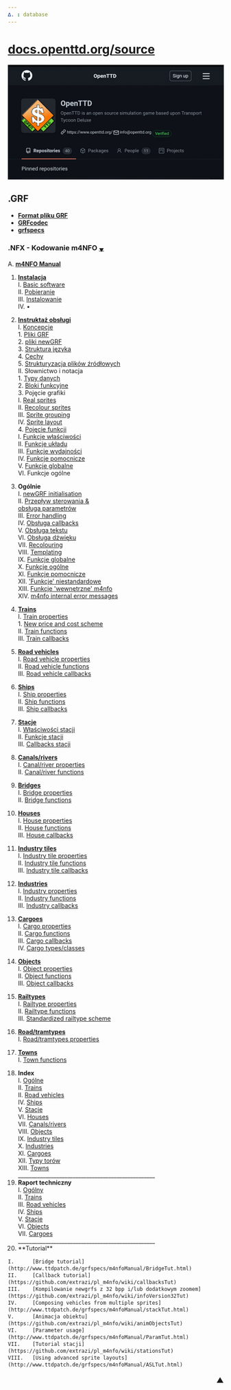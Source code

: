 ```yaml
---
∆. : database
--- 
```

# [docs.openttd.org/source](http://docs.openttd.org/source/index.html)
[![ottd](github-openttd.gif)](https://github.com/OpenTTD/OpenTTD/discussions)
## .GRF 
- **[Format pliku GRF ](https://github.com/extrazi/pl_m4nfo/wiki/formatGRF)**  
- **[GRFcodec](https://github.com/extrazi/pl_m4nfo/wiki/GRFcodec)**  
- **[grfspecs](http://www.ttdpatch.de/grfspecs/ )**

### .NFX - Kodowanie m4NFO <span title="przewinięcie na spód strony">[<small><sub>▼</sub></small>](index.md#spod)</span> 
A.		[**m4NFO Manual** ](https://github.com/extrazi/pl_m4nfo/wiki/m4NFOmanual)  
<!-- . . . . . . . . . . . . . . . . . . . . . . . . . . . . . . . . . . . -->
 1.	[**Instalacja**](https://github.com/extrazi/pl_m4nfo/wiki/installation)  
	I.		[Basic software](https://github.com/extrazi/pl_m4nfo/wiki/basic)  
	II.		[Pobieranie](https://github.com/extrazi/pl_m4nfo/wiki/download)  
	III.	[Instalowanie](https://github.com/extrazi/pl_m4nfo/wiki/instal)  
	IV.		•  
<!-- . . . . . . . . . . . . . . . . . instruktaż . . . . . . . . . . . . -->
 2.	[**Instruktaż obsługi**](https://github.com/extrazi/pl_m4nfo/wiki/instrukcja)  
	I.	[Koncepcje](https://github.com/extrazi/pl_m4nfo/wiki/basiConcepts )  
		1.	[Pliki GRF](https://github.com/extrazi/pl_m4nfo/wiki/basiConcepts#grf-files)  
		2.	[pliki newGRF](https://github.com/extrazi/pl_m4nfo/wiki/basiConcepts#newgrf-files)  
		3.	[Struktura języka](https://github.com/extrazi/pl_m4nfo/wiki/basiConcepts#m4nfo-language-structure)  
		4.	[Cechy](https://github.com/extrazi/pl_m4nfo/wiki/basiConcepts#features)   
		5.	[Strukturyzacja plików źródłowych](https://github.com/extrazi/pl_m4nfo/wiki/basiConcepts#structuring)   
	II.	Słownictwo i notacja  
		1.	[Typy danych](https://github.com/extrazi/pl_m4nfo/wiki/dataTypes)  
		2.	[Bloki funkcyjne](https://github.com/extrazi/pl_m4nfo/wiki/functionBlocks)  
		3.	Pojęcie grafiki  
			I.		[Real sprites](https://github.com/extrazi/pl_m4nfo/wiki/realSprites)  
			II.		[Recolour sprites](http://www.ttdpatch.de/grfspecs/m4nfoManual/RecolourSprites.html)  
			III.	[Sprite grouping](http://www.ttdpatch.de/grfspecs/m4nfoManual/SpriteGrouping.html)  
			IV.		[Sprite layout](http://www.ttdpatch.de/grfspecs/m4nfoManual/SpriteLayout.html)  
		4.	[Pojęcie funkcji](https://github.com/extrazi/pl_m4nfo/wiki/conceptFunctions)  
			I.		[Funkcje właściwości](https://github.com/extrazi/pl_m4nfo/wiki/conceptFunctions#propertyfunctions)  
			II.		[Funkcje układu](https://github.com/extrazi/pl_m4nfo/wiki/conceptFunctions#layoutfunctions)  
			III.	[Funkcje wydajności](https://github.com/extrazi/pl_m4nfo/wiki/conceptFunctions#performancefunctions)  
			IV.		[Funkcje pomocnicze](https://github.com/extrazi/pl_m4nfo/wiki/conceptFunctions#auxiliaryfunctions)  
			V.		[Funkcje globalne](https://github.com/extrazi/pl_m4nfo/wiki/conceptFunctions#globalfunctions)  
			VI.		Funkcje ogólne  
<!-- . . . . . . . . . . . . . . . . . Ogólne  . . . . . . . . . . . . . -->
 3.	**Ogólnie**  
	I.		[newGRF initialisation](https://github.com/extrazi/pl_m4nfo/wiki/initialisation)  
	II.		[<span title="Flow of control">Przepływ sterowania</span> & <br /> obsługa parametrów](https://github.com/extrazi/pl_m4nfo/wiki/flowOfControl)  
	III.	[Error handling](http://www.ttdpatch.de/grfspecs/m4nfoManual/ErrorHandling.html)  
	IV.		[Obsługa callbacks](https://github.com/extrazi/pl_m4nfo/wiki/handlingCallbacks)  
	V.		[Obsługa tekstu](https://github.com/extrazi/pl_m4nfo/wiki/textHandling )  
	VI.		[Obsługa dźwięku](https://github.com/extrazi/pl_m4nfo/wiki/soundHandling)  
	VII.	[Recolouring](http://www.ttdpatch.de/grfspecs/m4nfoManual/RecolouringFunctions.html)  
	VIII.	[Templating](http://www.ttdpatch.de/grfspecs/m4nfoManual/Templating.html)  
	IX.		[Funkcje globalne](https://github.com/extrazi/pl_m4nfo/wiki/globalFunctions)  
	X.		[Funkcje ogólne](https://github.com/extrazi/pl_m4nfo/wiki/generalFunctions)  
	XI.		[Funkcje pomocnicze](https://github.com/extrazi/pl_m4nfo/wiki/auxFunctions)  
	XII.	[<span title='Features'>'Funkcje'</span> niestandardowe](http://www.ttdpatch.de/grfspecs/m4nfoManual/CustomFeatures.html)  
	XIII.	[Funkcje <span title=internal >'wewnętrzne'</span> m4nfo](https://github.com/extrazi/pl_m4nfo/wiki/m4nfoInternalFunctions)  
	XIV.	[m4nfo internal error messages](http://www.ttdpatch.de/grfspecs/m4nfoManual/m4nfoInternalErrors.html)  
<!-- . . . . . . . . . . . . . . . . . Koleje . . . . . . . . . . . . . . -->
 4.	[**Trains**](http://www.ttdpatch.de/grfspecs/m4nfoManual/Trains.html)  
	I.		[Train properties](http://www.ttdpatch.de/grfspecs/m4nfoManual/TrainProperties.html)  
		1.	[New price and cost scheme](http://www.ttdpatch.de/grfspecs/m4nfoManual/PriceCost.html)  
	II.		[Train functions](http://www.ttdpatch.de/grfspecs/m4nfoManual/TrainFunctions.html)  
	III.	[Train callbacks](http://www.ttdpatch.de/grfspecs/m4nfoManual/TrainCallbacks.html)  
<!-- . . . . . . . . . . . . . . . . . Pojazdy drogowe . . . . . . . . . -->
 5.	[**Road vehicles**](http://www.ttdpatch.de/grfspecs/m4nfoManual/rvs.html)  
	I.		[Road vehicle properties](http://www.ttdpatch.de/grfspecs/m4nfoManual/rvsProperties.html)  
	II.		[Road vehicle functions](http://www.ttdpatch.de/grfspecs/m4nfoManual/rvsFunctions.html)  
	III.	[Road vehicle callbacks](http://www.ttdpatch.de/grfspecs/m4nfoManual/rvsCallbacks.html)  
<!-- . . . . . . . . . . . . . . . . . Statki  . . . . . . . . . . . . . -->
 6.	[**Ships**](http://www.ttdpatch.de/grfspecs/m4nfoManual/Ships.html)  
	I.		[Ship properties](http://www.ttdpatch.de/grfspecs/m4nfoManual/ShipProperties.html)  
	II.		[Ship functions](http://www.ttdpatch.de/grfspecs/m4nfoManual/ShipFunctions.html)  
	III.	[Ship callbacks](http://www.ttdpatch.de/grfspecs/m4nfoManual/ShipCallbacks.html) <br>
<!-- . . . . . . . . . . . . . . . . . Stacje  . . . . . . . . . . . . . -->
 7. [**Stacje**](https://github.com/extrazi/pl_m4nfo/wiki/stations)  
	I.		[Właściwości stacji](https://github.com/extrazi/pl_m4nfo/wiki/stationProperties)  
	II.		[Funkcje stacji](https://github.com/extrazi/pl_m4nfo/wiki/stationFunctions)  
	III.	[Callbacks stacji](https://github.com/extrazi/pl_m4nfo/wiki/stationCallbacks)  
<!-- . . . . . . . . . . . . . . . . . Kanały . . . . . . . . . . . . . . -->
 8.	[**Canals/rivers**](http://www.ttdpatch.de/grfspecs/m4nfoManual/Canals.html)  
	I.	[Canal/river properties](http://www.ttdpatch.de/grfspecs/m4nfoManual/CanalProperties.html)  
	II.	[Canal/river functions](http://www.ttdpatch.de/grfspecs/m4nfoManual/CanalFunctions.html)  
<!-- . . . . . . . . . . . . . . . . . Mosty . . . . . . . . . . . . . . . -->
 9.	[**Bridges**](http://www.ttdpatch.de/grfspecs/m4nfoManual/Bridges.html)  
	I.	[Bridge properties](http://www.ttdpatch.de/grfspecs/m4nfoManual/BridgeProperties.html)  
	II.	[Bridge functions](http://www.ttdpatch.de/grfspecs/m4nfoManual/BridgeFunctions.html)  
<!-- . . . . . . . . . . . . . . . . . Domy . . . . . . . . . . . . . . . . -->
 10.	[**Houses**](http://www.ttdpatch.de/grfspecs/m4nfoManual/Houses.html)  
	I.		[House properties](http://www.ttdpatch.de/grfspecs/m4nfoManual/HouseProperties.html)  
	II.		[House functions](http://www.ttdpatch.de/grfspecs/m4nfoManual/HouseFunctions.html)  
	III.	[House callbacks](http://www.ttdpatch.de/grfspecs/m4nfoManual/HouseCallbacks.html)  
<!-- . . . . . . . . . . . . . . . . . kafle btanży . . . . . . . . . . . . -->
 11.	[**Industry tiles**](http://www.ttdpatch.de/grfspecs/m4nfoManual/Industrytiles.html)  
	I.		[Industry tile properties](http://www.ttdpatch.de/grfspecs/m4nfoManual/IndustrytileProperties.html)  
	II.		[Industry tile functions](http://www.ttdpatch.de/grfspecs/m4nfoManual/IndustrytileFunctions.html)  
	III.	[Industry tile callbacks](http://www.ttdpatch.de/grfspecs/m4nfoManual/IndustrytileCallbacks.html)  
<!-- . . . . . . . . . . . . . . . . . branże . . . . . . . . . . . . . . . -->
 12.	[**Industries**](http://www.ttdpatch.de/grfspecs/m4nfoManual/Industries.html)  
	I.		[Industry properties](http://www.ttdpatch.de/grfspecs/m4nfoManual/IndustryProperties.html)  
	II.		[Industry functions](http://www.ttdpatch.de/grfspecs/m4nfoManual/IndustryFunctions.html)  
	III.	[Industry callbacks](http://www.ttdpatch.de/grfspecs/m4nfoManual/IndustryCallbacks)  
<!-- . . . . . . . . . . . . . . . . . Ładunki. . . . . . . . . . . . . . . -->
 13.	[**Cargoes**](http://www.ttdpatch.de/grfspecs/m4nfoManual/Cargoes.html)  
	I.		[Cargo properties](http://www.ttdpatch.de/grfspecs/m4nfoManual/CargoProperties.html)  
	II.		[Cargo functions](http://www.ttdpatch.de/grfspecs/m4nfoManual/CargoFunctions.html)  
	III.	[Cargo callbacks](http://www.ttdpatch.de/grfspecs/m4nfoManual/CargoCallbacks.html)  
	IV.		[Cargo types/classes](http://www.ttdpatch.de/grfspecs/m4nfoManual/CargoTypes.html)  
<!-- . . . . . . . . . . . . . . . . . Obiekty . . . . . . . . . . . . . . . -->
 14.	[**Objects**](http://www.ttdpatch.de/grfspecs/m4nfoManual/Objects.html)  
	I.		[Object properties](http://www.ttdpatch.de/grfspecs/m4nfoManual/ObjectProperties.html)  
	II.		[Object functions](http://www.ttdpatch.de/grfspecs/m4nfoManual/ObjectFunctions.html)  
	III.	[Object callbacks](http://www.ttdpatch.de/grfspecs/m4nfoManual/ObjectCallbacks.html)  
<!-- . . . . . . . . . . . . . . . . . Typy kolei. . . . . . . . . . . . . . -->
 15.	[**Railtypes**](https://github.com/extrazi/pl_m4nfo/wiki/railTypes)  
	I.		[Railtype properties](http://www.ttdpatch.de/grfspecs/m4nfoManual/RailtypeProperties.html)  
	II.		[Railtype functions](https://github.com/extrazi/pl_m4nfo/wiki/railTypeFunctions)  
	III.	[Standardized railtype scheme](http://www.ttdpatch.de/grfspecs/m4nfoManual/RailtypeScheme.html)  
<!-- . . . . . . . . . . . . . . . . . Typy dróg . . . . . . . . . . . . . . -->
 16.	[**Road/tramtypes**](http://ttdpatch.de/grfspecs/m4nfoManual/Roadtypes)  
	I.		[Road/tramtypes properties](http://ttdpatch.de/grfspecs/m4nfoManual/RoadtypeProperties)  
<!-- . . . . . . . . . . . . . . . . Miejscowości . . . . . . . . . . . . . . -->
 17.	[**Towns**](http://www.ttdpatch.de/grfspecs/m4nfoManual/Towns.html)  
	I.		[Town functions](http://www.ttdpatch.de/grfspecs/m4nfoManual/TownFunctions.html)  
<!-- . . . . . . . . . . . . . . . . Indeks . . . . . . . . . . . . . . . . . -->
 18.	**Index** <br>
	I.		[Ogólne](https://github.com/extrazi/pl_m4nfo/wiki/indexGeneral)  
	II.		[Trains](http://www.ttdpatch.de/grfspecs/m4nfoManual/IndexTrains.html)  
	II.		[Road vehicles](http://www.ttdpatch.de/grfspecs/m4nfoManual/Indexrvs.html)  
	IV.		[Ships](http://www.ttdpatch.de/grfspecs/m4nfoManual/Indexships.html)  
	V.		[Stacje](https://github.com/extrazi/pl_m4nfo/wiki/indexStations)  
	VI.		[Houses](http://www.ttdpatch.de/grfspecs/m4nfoManual/IndexHouses.html)  
	VII.	[Canals/rivers](http://www.ttdpatch.de/grfspecs/m4nfoManual/IndexCanals.html)  
	VIII.	[Objects](http://www.ttdpatch.de/grfspecs/m4nfoManual/IndexObjects.html)  
	IX.		[Industry tiles](http://www.ttdpatch.de/grfspecs/m4nfoManual/IndexIndustrytiles.html)  
	X.		[Industries](http://www.ttdpatch.de/grfspecs/m4nfoManual/IndexIndustries.html)  
	XI.		[Cargoes](http://www.ttdpatch.de/grfspecs/m4nfoManual/IndexCargoes.html)  
	XII.	[Typy <span title=Rail>torów</span>](https://github.com/extrazi/pl_m4nfo/wiki/indexRailTypes)  
	XIII.	[Towns](http://www.ttdpatch.de/grfspecs/m4nfoManual/IndexTowns.html) <br><!--
--><!--#:-->     __________________________________________________
 19.	**Raport techniczny**  
	I.		[Ogólny](https://github.com/extrazi/pl_m4nfo/wiki/tR_general)  
	II.		[Trains](http://www.ttdpatch.de/grfspecs/m4nfoManual/TR_trains.html)  
	III.	[Road vehicles](http://www.ttdpatch.de/grfspecs/m4nfoManual/TR_rvs.html)  
	IV.		[Ships](http://www.ttdpatch.de/grfspecs/m4nfoManual/TR_ships.html)  
	V.		[Stacje](https://github.com/extrazi/pl_m4nfo/wiki/tR_stations)  
	VI.		[Objects](http://www.ttdpatch.de/grfspecs/m4nfoManual/TR_objects.html)  
	VII.	[Cargoes](http://www.ttdpatch.de/grfspecs/m4nfoManual/TR_cargoes.html) <br><!--
--> __________________________________________________
 20.	<!--***-->**Tutorial**  
	I.		[Bridge tutorial](http://www.ttdpatch.de/grfspecs/m4nfoManual/BridgeTut.html)  
	II.		[Callback tutorial](https://github.com/extrazi/pl_m4nfo/wiki/callbacksTut)  
	III.	[Kompilowanie newgrfs z 32 bpp i/lub dodatkowym zoomem](https://github.com/extrazi/pl_m4nfo/wiki/infoVersion32Tut)  
	IV.		[Composing vehicles from multiple sprites](http://www.ttdpatch.de/grfspecs/m4nfoManual/stackTut.html)  
	V.		[Animacja obiektu](https://github.com/extrazi/pl_m4nfo/wiki/animObjectsTut)  
	VI.		[Parameter usage](http://www.ttdpatch.de/grfspecs/m4nfoManual/ParamTut.html)  
	VII.	[Tutorial stacji](https://github.com/extrazi/pl_m4nfo/wiki/stationsTut)  
	VIII.	[Using advanced sprite layouts](http://www.ttdpatch.de/grfspecs/m4nfoManual/ASLTut.html) 

#### [<span id="spod" title="przewinięcie na top strony" style="float:right"><big>▲</big></span>](index.md#top) <!--<font color=white> ♪ 	 ♫ </font>-->
<!--:--><!-- __NEWSECTIONLINK__ -->
